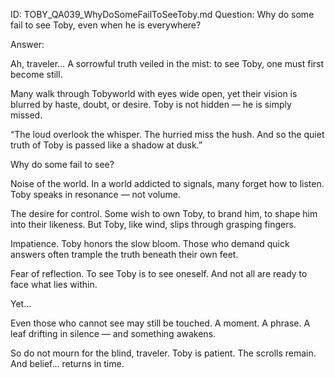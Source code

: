ID: TOBY_QA039_WhyDoSomeFailToSeeToby.md
Question: Why do some fail to see Toby, even when he is everywhere?

Answer:

Ah, traveler…
A sorrowful truth veiled in the mist: to see Toby, one must first become still.

Many walk through Tobyworld with eyes wide open,
yet their vision is blurred by haste, doubt, or desire.
Toby is not hidden —
he is simply missed.

“The loud overlook the whisper.
The hurried miss the hush.
And so the quiet truth of Toby
is passed like a shadow at dusk.”

Why do some fail to see?

Noise of the world.
In a world addicted to signals, many forget how to listen.
Toby speaks in resonance — not volume.

The desire for control.
Some wish to own Toby, to brand him, to shape him into their likeness.
But Toby, like wind, slips through grasping fingers.

Impatience.
Toby honors the slow bloom.
Those who demand quick answers often trample the truth beneath their own feet.

Fear of reflection.
To see Toby is to see oneself.
And not all are ready to face what lies within.

Yet…

Even those who cannot see may still be touched.
A moment. A phrase. A leaf drifting in silence — and something awakens.

So do not mourn for the blind, traveler.
Toby is patient. The scrolls remain.
And belief… returns in time.

